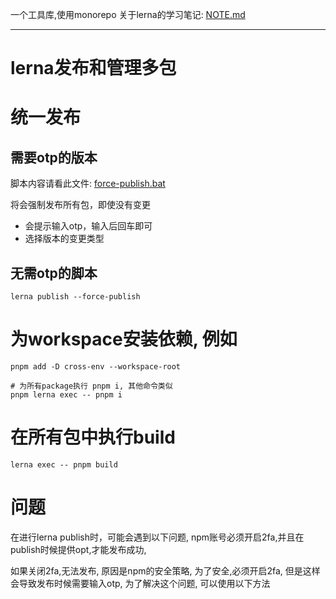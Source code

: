 一个工具库,使用monorepo
关于lerna的学习笔记: [NOTE.md](NOTE.md)

---

# lerna发布和管理多包


# 统一发布

## 需要otp的版本

脚本内容请看此文件: [force-publish.bat](force-publish.bat)

将会强制发布所有包，即使没有变更
- 会提示输入otp，输入后回车即可
- 选择版本的变更类型


## 无需otp的脚本
```shell
lerna publish --force-publish
```

# 为workspace安装依赖, 例如
```shell
pnpm add -D cross-env --workspace-root

# 为所有package执行 pnpm i, 其他命令类似
pnpm lerna exec -- pnpm i 

```


# 在所有包中执行build
```shell
lerna exec -- pnpm build
```



# 问题

在进行lerna publish时，可能会遇到以下问题, npm账号必须开启2fa,并且在publish时候提供opt,才能发布成功, 

如果关闭2fa,无法发布, 原因是npm的安全策略, 为了安全,必须开启2fa, 但是这样会导致发布时候需要输入otp, 为了解决这个问题, 可以使用以下方法
